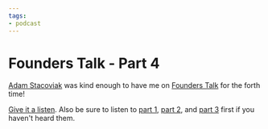 ```yaml
---
tags:
- podcast
---
```


# Founders Talk - Part 4

[Adam Stacoviak](https://twitter.com/adamstac) was kind enough to have me on [Founders Talk](http://5by5.tv/founderstalk/51) for the forth time!

[Give it a listen](http://5by5.tv/founderstalk/51). Also be sure to listen to [part 1](http://5by5.tv/founderstalk/38), [part 2](http://5by5.tv/founderstalk/39), and [part 3](http://5by5.tv/founderstalk/40) first if you haven't heard them.
